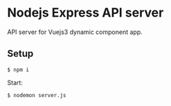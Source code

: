 # Nodejs Express API server  

API server for Vuejs3 dynamic component app.  

## Setup  
```
$ npm i  
```

Start:  
```
$ nodemon server.js
```
